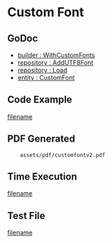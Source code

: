 # Custom Font

## GoDoc
* [builder : WithCustomFonts](https://pkg.go.dev/github.com/johnfercher/maroto/v2/pkg/config#CfgBuilder.WithCustomFonts)
* [repository : AddUTF8Font](https://pkg.go.dev/github.com/johnfercher/maroto/v2/pkg/repository#FontRepository.AddUTF8Font)
* [repository : Load](https://pkg.go.dev/github.com/johnfercher/maroto/v2/pkg/repository#FontRepository.Load)
* [entity : CustomFont](https://pkg.go.dev/github.com/johnfercher/maroto/v2/pkg/core/entity#CustomFont)

## Code Example
[filename](../../assets/examples/customfont/v2/main.go ':include :type=code')

## PDF Generated
```pdf
	assets/pdf/customfontv2.pdf
```
## Time Execution
[filename](../../assets/text/customfontv2.txt  ':include :type=code')

## Test File
[filename](https://raw.githubusercontent.com/johnfercher/maroto/master/test/maroto/examples/customfont.json  ':include :type=code')